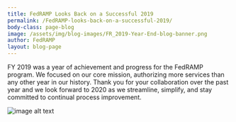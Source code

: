 ```yaml
---
title: FedRAMP Looks Back on a Successful 2019
permalink: /FedRAMP-looks-back-on-a-successful-2019/
body-class: page-blog
image: /assets/img/blog-images/FR_2019-Year-End-blog-banner.png
author: FedRAMP
layout: blog-page
---
```


FY 2019 was a year of achievement and progress for the FedRAMP program. We focused on our core mission, authorizing more services than any other year in our history. Thank you for your collaboration over the past year and we look forward to 2020 as we streamline, simplify, and stay committed to continual process improvement.

![image alt text]({{site.baseurl}}/assets/img/FFR_2019-Year-End-Infographic.png)
